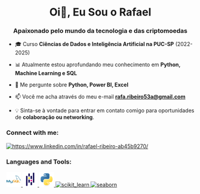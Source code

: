 <h1 align="center">Oi👋, Eu Sou o Rafael</h1>
<h3 align="center">Apaixonado pelo mundo da tecnologia e das criptomoedas</h3>

- 🎓 Curso **Ciências de Dados e Inteligência Artificial na PUC-SP** (2022-2025)

- 📊 Atualmente estou aprofundando meu conhecimento em **Python, Machine Learning e SQL**

- 💬 Me pergunte sobre **Python, Power BI, Excel**

- 📫 Você me acha através do meu e-mail **rafa.ribeiro53a@gmail.com**

- 💡 Sinta-se à vontade para entrar em contato comigo para oportunidades de **colaboração ou networking**.

<h3 align="left">Connect with me:</h3>
<p align="left">
<a href="https://linkedin.com/in/https://www.linkedin.com/in/rafael-ribeiro-ab45b9270/" target="blank"><img align="center" src="https://raw.githubusercontent.com/rahuldkjain/github-profile-readme-generator/master/src/images/icons/Social/linked-in-alt.svg" alt="https://www.linkedin.com/in/rafael-ribeiro-ab45b9270/" height="30" width="40" /></a>
</p>

<h3 align="left">Languages and Tools:</h3>
<p align="left"> <a href="https://www.mysql.com/" target="_blank" rel="noreferrer"> <img src="https://raw.githubusercontent.com/devicons/devicon/master/icons/mysql/mysql-original-wordmark.svg" alt="mysql" width="40" height="40"/> </a> <a href="https://pandas.pydata.org/" target="_blank" rel="noreferrer"> <img src="https://raw.githubusercontent.com/devicons/devicon/2ae2a900d2f041da66e950e4d48052658d850630/icons/pandas/pandas-original.svg" alt="pandas" width="40" height="40"/> </a> <a href="https://www.python.org" target="_blank" rel="noreferrer"> <img src="https://raw.githubusercontent.com/devicons/devicon/master/icons/python/python-original.svg" alt="python" width="40" height="40"/> </a> <a href="https://scikit-learn.org/" target="_blank" rel="noreferrer"> <img src="https://upload.wikimedia.org/wikipedia/commons/0/05/Scikit_learn_logo_small.svg" alt="scikit_learn" width="40" height="40"/> </a> <a href="https://seaborn.pydata.org/" target="_blank" rel="noreferrer"> <img src="https://seaborn.pydata.org/_images/logo-mark-lightbg.svg" alt="seaborn" width="40" height="40"/> </a> </p>

<!---
- 👋 Hi, I’m @RafaelAmaranto
- 👀 I’m interested in ...
- 🌱 I’m currently learning ...
- 💞️ I’m looking to collaborate on ...
- 📫 How to reach me ...


RafaelAmaranto/RafaelAmaranto is a ✨ special ✨ repository because its `README.md` (this file) appears on your GitHub profile.
You can click the Preview link to take a look at your changes.
--->
